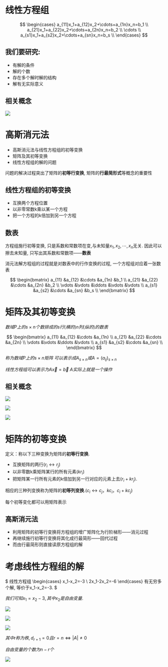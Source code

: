 # 线性方程组

$$
\begin{cases}
a_{11}x_1+a_{12}x_2+\cdots+a_{1n}x_n=b_1 \\
a_{21}x_1+a_{22}x_2+\cdots+a_{2n}x_n=b_2 \\
\cdots \\
a_{s1}x_1+a_{s2}x_2+\cdots+a_{sn}x_n=b_s \\
\end{cases}
$$

## 我们要研究:

* 有解的条件
* 解的个数
* 存在多个解时解的结构
* 解有无实际意义

## 相关概念

![](./images/2020-11-16-09-39-30.png)


# 高斯消元法

* 高斯消元法与线性方程组的初等变换
* 矩阵及其初等变换
* 线性方程组的解的问题

问题的解决过程突出了矩阵的**初等行变换**, 矩阵的**行最简形式**等概念的重要性

## 线性方程组的初等变换

* 互换两个方程位置
* 以非零常数k乘以某一个方程
* 把一个方程的k倍加到另一个方程

## 数表

方程组施行初等变换, 只是系数和常数项在变,与未知量$x_1,x_2,\cdots,x_n$无关.
因此可以擦去未知量, 只写出其系数和常数项——**数表**

消元法解方程组的过程就是对数表中的行作变换的过程,
一个方程组对应着一张数表

$$
\begin{bmatrix}
a_{11} &a_{12} &\cdots &a_{1n} &b_1 \\
a_{21} &a_{22} &\cdots &a_{2n} &b_2 \\
\vdots &\vdots &\ddots &\vdots &\vdots \\
a_{s1} &a_{s2} &\cdots &a_{sn} &b_s \\
\end{bmatrix}
$$


# 矩阵及其初等变换

$数域P上的s×n个数排成的s行(横的)n列(纵的)的数表$

$$
\begin{bmatrix}
a_{11} &a_{12} &\cdots &a_{1n} \\
a_{21} &a_{22} &\cdots &a_{2n} \\
\vdots &\vdots &\ddots &\vdots \\
a_{s1} &a_{s2} &\cdots &a_{sn} \\
\end{bmatrix}
$$

$称为数域P上的s×n矩阵$
$可以表示成A_{s×n}或A=(a_{ij})_{s×n}$

$线性方程组可以表示为 A\vec{x}=\vec b$
$A实际上就是一个操作$

## 相关概念

![](./images/2020-11-18-08-39-09.png)

![](./images/2020-11-18-08-46-20.png)

![](./images/2020-11-18-09-15-27.png)

# 矩阵的初等变换

定义：称以下三种变换为矩阵的**初等行变换**.
* 互换矩阵的两行($r_i↔r_j$)
* 以非零数k乘矩阵某行的所有元素($kr_i$)
* 把矩阵某一行所有元素的k倍加到另一行对应的元素上去($r_i+kr_j$).

相应的三种列变换称为矩阵的**初等列变换**.($c_i↔c_j，kc_i ，c_i+kc_j$)

每个初等变化都可以用矩阵表示

## 高斯消元法

* 利用矩阵的初等行变换将方程组的增广矩阵化为行阶梯形——消元过程
* 再继续施行初等行变换将其化成行最简形——回代过程
* 而由行最简形则直接读原方程组的解

# 考虑线性方程组的解

$
线性方程组
\begin{cases}
x_1-x_2=-3 \\
2x_1-2x_2=-6
\end{cases}
有无穷多个解, 等价于x_1-x_2=-3.
$

$我们可知x_1=x_2-3, 其中x_2是自由变量.$

![](./images/2020-11-23-08-42-17.png)

![](./images/2020-11-23-08-42-36.png)

![](./images/2020-11-23-08-43-05.png)

$其中r称为秩, d_{r+1}=0且r=n \Leftrightarrow |A|\neq 0$

$自由变量的个数为n-r个$

![](./images/2020-11-23-09-27-13.png)